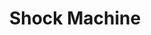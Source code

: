 ---
title: Shock Machine
description: 
is-featured: true
image: "/uploads/shock-machine.jpg"
feature-image: "/uploads/shock-machine-feature.jpg"
website: https://www.google.com/
facebook: https://www.facebook.com/
twitter: https://twitter.com/
instagram: https://www.instagram.com/
spotify: https://open.spotify.com/
soundcloud: https://soundcloud.com/
apple: https://itunes.apple.com/us/
---